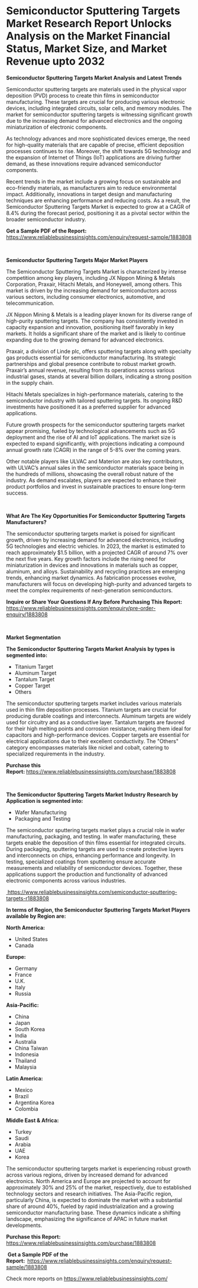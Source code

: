 <p><h1>Semiconductor Sputtering Targets Market Research Report Unlocks Analysis on the Market Financial Status, Market Size, and Market Revenue upto 2032</h1></p><p><strong>Semiconductor Sputtering Targets Market Analysis and Latest Trends</strong></p>
<p><p>Semiconductor sputtering targets are materials used in the physical vapor deposition (PVD) process to create thin films in semiconductor manufacturing. These targets are crucial for producing various electronic devices, including integrated circuits, solar cells, and memory modules. The market for semiconductor sputtering targets is witnessing significant growth due to the increasing demand for advanced electronics and the ongoing miniaturization of electronic components. </p><p>As technology advances and more sophisticated devices emerge, the need for high-quality materials that are capable of precise, efficient deposition processes continues to rise. Moreover, the shift towards 5G technology and the expansion of Internet of Things (IoT) applications are driving further demand, as these innovations require advanced semiconductor components.</p><p>Recent trends in the market include a growing focus on sustainable and eco-friendly materials, as manufacturers aim to reduce environmental impact. Additionally, innovations in target design and manufacturing techniques are enhancing performance and reducing costs. As a result, the Semiconductor Sputtering Targets Market is expected to grow at a CAGR of 8.4% during the forecast period, positioning it as a pivotal sector within the broader semiconductor industry.</p></p>
<p><strong>Get a Sample PDF of the Report:&nbsp;</strong> <a href="https://www.reliablebusinessinsights.com/enquiry/request-sample/1883808?utm_campaign=2459&utm_medium=2&utm_source=Github&utm_content=ia&utm_term=12022025&utm_id=semiconductor-sputtering-targets">https://www.reliablebusinessinsights.com/enquiry/request-sample/1883808</a></p>
<p>&nbsp;</p>
<p><strong>Semiconductor Sputtering Targets Major Market Players</strong></p>
<p><p>The Semiconductor Sputtering Targets Market is characterized by intense competition among key players, including JX Nippon Mining & Metals Corporation, Praxair, Hitachi Metals, and Honeywell, among others. This market is driven by the increasing demand for semiconductors across various sectors, including consumer electronics, automotive, and telecommunication.</p><p>JX Nippon Mining & Metals is a leading player known for its diverse range of high-purity sputtering targets. The company has consistently invested in capacity expansion and innovation, positioning itself favorably in key markets. It holds a significant share of the market and is likely to continue expanding due to the growing demand for advanced electronics.</p><p>Praxair, a division of Linde plc, offers sputtering targets along with specialty gas products essential for semiconductor manufacturing. Its strategic partnerships and global presence contribute to robust market growth. Praxair’s annual revenue, resulting from its operations across various industrial gases, stands at several billion dollars, indicating a strong position in the supply chain.</p><p>Hitachi Metals specializes in high-performance materials, catering to the semiconductor industry with tailored sputtering targets. Its ongoing R&D investments have positioned it as a preferred supplier for advanced applications.</p><p>Future growth prospects for the semiconductor sputtering targets market appear promising, fueled by technological advancements such as 5G deployment and the rise of AI and IoT applications. The market size is expected to expand significantly, with projections indicating a compound annual growth rate (CAGR) in the range of 5-8% over the coming years.</p><p>Other notable players like ULVAC and Materion are also key contributors, with ULVAC’s annual sales in the semiconductor materials space being in the hundreds of millions, showcasing the overall robust nature of the industry. As demand escalates, players are expected to enhance their product portfolios and invest in sustainable practices to ensure long-term success.</p></p>
<p>&nbsp;</p>
<p><strong>What Are The Key Opportunities For Semiconductor Sputtering Targets Manufacturers?</strong></p>
<p><p>The semiconductor sputtering targets market is poised for significant growth, driven by increasing demand for advanced electronics, including 5G technologies and electric vehicles. In 2023, the market is estimated to reach approximately $1.5 billion, with a projected CAGR of around 7% over the next five years. Key growth factors include the rising need for miniaturization in devices and innovations in materials such as copper, aluminum, and alloys. Sustainability and recycling practices are emerging trends, enhancing market dynamics. As fabrication processes evolve, manufacturers will focus on developing high-purity and advanced targets to meet the complex requirements of next-generation semiconductors.</p></p>
<p><strong>Inquire or Share Your Questions If Any Before Purchasing This Report:</strong> <a href="https://www.reliablebusinessinsights.com/enquiry/pre-order-enquiry/1883808?utm_campaign=2459&utm_medium=2&utm_source=Github&utm_content=ia&utm_term=12022025&utm_id=semiconductor-sputtering-targets">https://www.reliablebusinessinsights.com/enquiry/pre-order-enquiry/1883808</a></p>
<p>&nbsp;</p>
<p><strong>Market Segmentation</strong></p>
<p><strong>The Semiconductor Sputtering Targets Market Analysis by types is segmented into:</strong></p>
<p><ul><li>Titanium Target</li><li>Aluminum Target</li><li>Tantalum Target</li><li>Copper Target</li><li>Others</li></ul></p>
<p><p>The semiconductor sputtering targets market includes various materials used in thin film deposition processes. Titanium targets are crucial for producing durable coatings and interconnects. Aluminum targets are widely used for circuitry and as a conductive layer. Tantalum targets are favored for their high melting points and corrosion resistance, making them ideal for capacitors and high-performance devices. Copper targets are essential for electrical applications due to their excellent conductivity. The "Others" category encompasses materials like nickel and cobalt, catering to specialized requirements in the industry.</p></p>
<p><strong>Purchase this Report:&nbsp;</strong><a href="https://www.reliablebusinessinsights.com/purchase/1883808?utm_campaign=2459&utm_medium=2&utm_source=Github&utm_content=ia&utm_term=12022025&utm_id=semiconductor-sputtering-targets">https://www.reliablebusinessinsights.com/purchase/1883808</a></p>
<p>&nbsp;</p>
<p><strong>The Semiconductor Sputtering Targets Market Industry Research by Application is segmented into:</strong></p>
<p><ul><li>Wafer Manufacturing</li><li>Packaging and Testing</li></ul></p>
<p><p>The semiconductor sputtering targets market plays a crucial role in wafer manufacturing, packaging, and testing. In wafer manufacturing, these targets enable the deposition of thin films essential for integrated circuits. During packaging, sputtering targets are used to create protective layers and interconnects on chips, enhancing performance and longevity. In testing, specialized coatings from sputtering ensure accurate measurements and reliability of semiconductor devices. Together, these applications support the production and functionality of advanced electronic components across various industries.</p></p>
<p><a href="https://www.reliablebusinessinsights.com/semiconductor-sputtering-targets-r1883808?utm_campaign=2459&utm_medium=2&utm_source=Github&utm_content=ia&utm_term=12022025&utm_id=semiconductor-sputtering-targets">&nbsp;https://www.reliablebusinessinsights.com/semiconductor-sputtering-targets-r1883808</a></p>
<p><strong>In terms of Region, the Semiconductor Sputtering Targets Market Players available by Region are:</strong></p>
<p>
    <p> <strong> North America: </strong>
        <ul>
            <li>United States</li>
            <li>Canada</li>
        </ul>
        </p> 
    <p> <strong> Europe: </strong>
        <ul>
            <li>Germany</li>
            <li>France</li>
            <li>U.K.</li>
            <li>Italy</li>
            <li>Russia</li>
        </ul>
        </p> 
    <p> <strong> Asia-Pacific: </strong>
        <ul>
            <li>China</li>
            <li>Japan</li>
            <li>South Korea</li>
            <li>India</li>
            <li>Australia</li>
            <li>China Taiwan</li>
            <li>Indonesia</li>
            <li>Thailand</li>
            <li>Malaysia</li>
        </ul>
        </p> 
    <p> <strong> Latin America: </strong>
        <ul>
            <li>Mexico</li>
            <li>Brazil</li>
            <li>Argentina Korea</li>
            <li>Colombia</li>
        </ul>
        </p> 
    <p> <strong> Middle East & Africa: </strong>
        <ul>
            <li>Turkey</li>
            <li>Saudi</li>
            <li>Arabia</li>
            <li>UAE</li>
            <li>Korea</li>
        </ul>
    </p>
    </p>
<p><p>The semiconductor sputtering targets market is experiencing robust growth across various regions, driven by increased demand for advanced electronics. North America and Europe are projected to account for approximately 30% and 25% of the market, respectively, due to established technology sectors and research initiatives. The Asia-Pacific region, particularly China, is expected to dominate the market with a substantial share of around 40%, fueled by rapid industrialization and a growing semiconductor manufacturing base. These dynamics indicate a shifting landscape, emphasizing the significance of APAC in future market developments.</p></p>
<p><strong>Purchase this Report: </strong><a href="https://www.reliablebusinessinsights.com/purchase/1883808?utm_campaign=2459&utm_medium=2&utm_source=Github&utm_content=ia&utm_term=12022025&utm_id=semiconductor-sputtering-targets">https://www.reliablebusinessinsights.com/purchase/1883808</a></p>
<p>&nbsp;<strong>Get a Sample PDF of the Report:&nbsp;&nbsp;</strong><a href="https://www.reliablebusinessinsights.com/enquiry/request-sample/1883808?utm_campaign=2459&utm_medium=2&utm_source=Github&utm_content=ia&utm_term=12022025&utm_id=semiconductor-sputtering-targets">https://www.reliablebusinessinsights.com/enquiry/request-sample/1883808</a></p>
<p><strong></strong></p>
<p>Check more reports on <a href="https://www.reliablebusinessinsights.com/?utm_campaign=2459&utm_medium=2&utm_source=Github&utm_content=ia&utm_term=12022025&utm_id=semiconductor-sputtering-targets">https://www.reliablebusinessinsights.com/</a></p>